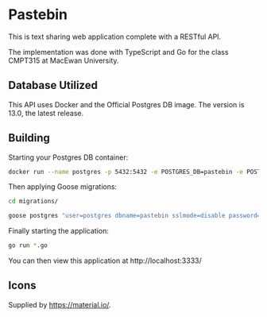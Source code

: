 # Pastebin

This is text sharing web application complete with a RESTful API.

The implementation was done with TypeScript and Go for the class CMPT315 at MacEwan University.

## Database Utilized

This API uses Docker and the Official Postgres DB image. The version is 13.0, the latest release.

## Building

Starting your Postgres DB container:

```bash
docker run --name postgres -p 5432:5432 -e POSTGRES_DB=pastebin -e POSTGRES_PASSWORD=password -e POSTGRES_USER=postgres postgres
```

Then applying Goose migrations:

```bash
cd migrations/

goose postgres "user=postgres dbname=pastebin sslmode=disable password=password" up
```

Finally starting the application:

```bash
go run *.go
```

You can then view this application at http://localhost:3333/

## Icons

Supplied by https://material.io/.

